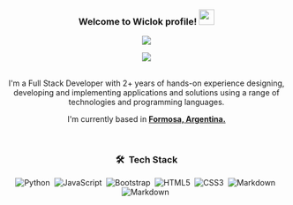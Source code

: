 <div align="center">
  <h3 align="center">
  Welcome to Wiclok profile!  
  <img src="https://media.giphy.com/media/hvRJCLFzcasrR4ia7z/giphy.gif" width="28">
  </h3>
  <p align="center">
  <a href="[https://github.com/CodeWhiteWeb/CodeWhiteWeb](https://github.com/wiclok)"><img src="https://readme-typing-svg.herokuapp.com?color=%2336BCF7&center=true&vCenter=true&lines=Hi+%2C+welcome+to+my+Github+page;I+am+Brian;Web+Dev"></a>
  </p>
  <img src="https://user-images.githubusercontent.com/73097560/115834477-dbab4500-a447-11eb-908a-139a6edaec5c.gif">

  <br />
  <br />

  I'm a Full Stack Developer with 2+ years of hands-on experience designing, developing and implementing applications and solutions using a range of technologies and programming languages.
  <br />

  I'm currently based in **[Formosa, Argentina.](https://www.google.com.ar/maps/place/Formosa/@-26.1721501,-58.2361696,13z/data=!3m1!4b1!4m6!3m5!1s0x945ca5e488cf4f05:0xbcaebe65a1bae72!8m2!3d-26.1857768!4d-58.1755669!16zL20vMDFxc3J2?entry=ttu&g_ep=EgoyMDI0MTAyMy4wIKXMDSoASAFQAw%3D%3D)**

<br />

### 🛠 &nbsp;Tech Stack

![Python](https://img.shields.io/badge/python-3670A0?style=for-the-badge&logo=python&logoColor=ffdd54)&nbsp;
![JavaScript](https://img.shields.io/badge/javascript-%23323330.svg?style=for-the-badge&logo=javascript&logoColor=%23F7DF1E)&nbsp;
![Bootstrap](https://img.shields.io/badge/bootstrap-%23563D7C.svg?style=for-the-badge&logo=bootstrap&logoColor=white)&nbsp;
![HTML5](https://img.shields.io/badge/html5-%23E34F26.svg?style=for-the-badge&logo=html5&logoColor=white)&nbsp;
![CSS3](https://img.shields.io/badge/css3-%231572B6.svg?style=for-the-badge&logo=css3&logoColor=white)&nbsp;
![Markdown](https://img.shields.io/badge/markdown-%23000000.svg?style=for-the-badge&logo=markdown&logoColor=white)&nbsp;
![Markdown](https://img.shields.io/badge/express.js-%23404d59.svg?style=for-the-badge&logo=express&logoColor=%2361DAFB)&nbsp;
</div>
